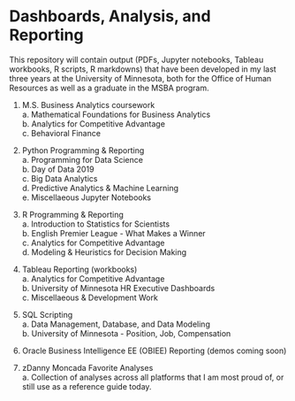 # Dashboards, Analysis, and Reporting

This repository will contain output (PDFs, Jupyter notebooks, Tableau workbooks, R scripts, R markdowns) that have been developed in my last three years at the University of Minnesota, both for the Office of Human Resources as well as a graduate in the MSBA program.

1.  M.S. Business Analytics coursework <br/>
  a.  Mathematical Foundations for Business Analytics<br/>
  b.  Analytics for Competitive Advantage<br/>
  c.  Behavioral Finance<br/>
  
2.  Python Programming & Reporting<br/>
  a.  Programming for Data Science<br/>
  b.  Day of Data 2019<br/>
  c.  Big Data Analytics<br/>
  d.  Predictive Analytics & Machine Learning<br/>
  e.  Miscellaeous Jupyter Notebooks<br/>
  
3.  R Programming & Reporting<br/>
  a.  Introduction to Statistics for Scientists<br/>
  b.  English Premier League - What Makes a Winner<br/>
  c.  Analytics for Competitive Advantage<br/>
  d.  Modeling & Heuristics for Decision Making<br/>

4.  Tableau Reporting (workbooks)<br/>
  a.  Analytics for Competitive Advantage<br/>
  b.  University of Minnesota HR Executive Dashboards<br/>
  c.  Miscellaeous & Development Work<br/>

5.  SQL Scripting<br/>
  a.  Data Management, Database, and Data Modeling<br/>
  b.  University of Minnesota - Position, Job, Compensation<br/>

6.  Oracle Business Intelligence EE (OBIEE) Reporting (demos coming soon)<br/>

7.  zDanny Moncada Favorite Analyses<br/>
  a.  Collection of analyses across all platforms that I am most proud of, or still use as a reference guide today.

